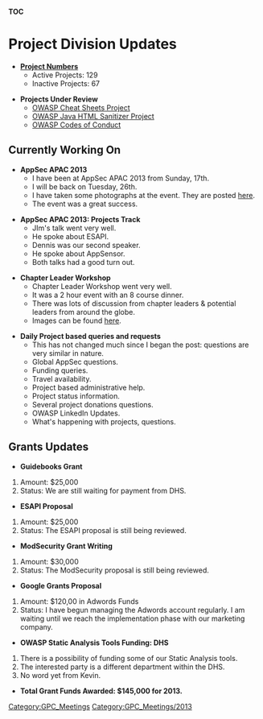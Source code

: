 __TOC__

# Project Division Updates

  - **[Project
    Numbers](https://docs.google.com/a/owasp.org/spreadsheet/ccc?key=0AllOCxlYdf1AdFdaYXJ6SDFXNXBaemNwbnNHN3N5RVE#gid=16)**
      - Active Projects: 129
      - Inactive Projects: 67

<!-- end list -->

  - **Projects Under Review**
      - [OWASP Cheat Sheets
        Project](https://www.owasp.org/index.php/Cheat_Sheets)
      - [OWASP Java HTML Sanitizer
        Project](https://www.owasp.org/index.php/OWASP_Java_HTML_Sanitizer_Project)
      - [OWASP Codes of
        Conduct](https://www.owasp.org/index.php/OWASP_Codes_of_Conduct)

## Currently Working On

  - **AppSec APAC 2013**
      - I have been at AppSec APAC 2013 from Sunday, 17th.
      - I will be back on Tuesday, 26th.
      - I have taken some photographs at the event. They are posted
        [here](https://plus.google.com/events/ceio8n5fpd0nofa3jjl8r4pig4g?authkey=CIWV3Pb37N3blAE).
      - The event was a great success.

<!-- end list -->

  - **AppSec APAC 2013: Projects Track**
      - JIm's talk went very well.
      - He spoke about ESAPI.
      - Dennis was our second speaker.
      - He spoke about AppSensor.
      - Both talks had a good turn out.

<!-- end list -->

  - **Chapter Leader Workshop**
      - Chapter Leader Workshop went very well.
      - It was a 2 hour event with an 8 course dinner.
      - There was lots of discussion from chapter leaders & potential
        leaders from around the globe.
      - Images can be found
        [here](https://plus.google.com/events/ceio8n5fpd0nofa3jjl8r4pig4g?authkey=CIWV3Pb37N3blAE).

<!-- end list -->

  - **Daily Project based queries and requests**
      - This has not changed much since I began the post: questions are
        very similar in nature.
      - Global AppSec questions.
      - Funding queries.
      - Travel availability.
      - Project based administrative help.
      - Project status information.
      - Several project donations questions.
      - OWASP LinkedIn Updates.
      - What's happening with projects, questions.

## Grants Updates

  - **Guidebooks Grant**

<!-- end list -->

1.  Amount: $25,000
2.  Status: We are still waiting for payment from DHS.

<!-- end list -->

  - **ESAPI Proposal**

<!-- end list -->

1.  Amount: $25,000
2.  Status: The ESAPI proposal is still being reviewed.

<!-- end list -->

  - **ModSecurity Grant Writing**

<!-- end list -->

1.  Amount: $30,000
2.  Status: The ModSecurity proposal is still being reviewed.

<!-- end list -->

  - **Google Grants Proposal**

<!-- end list -->

1.  Amount: $120,00 in Adwords Funds
2.  Status: I have begun managing the Adwords account regularly. I am
    waiting until we reach the implementation phase with our marketing
    company.

<!-- end list -->

  - **OWASP Static Analysis Tools Funding: DHS**

<!-- end list -->

1.  There is a possibility of funding some of our Static Analysis tools.
2.  The interested party is a different department within the DHS.
3.  No word yet from Kevin.

<!-- end list -->

  - **Total Grant Funds Awarded: $145,000 for 2013.**

[Category:GPC_Meetings](Category:GPC_Meetings "wikilink")
[Category:GPC_Meetings/2013](Category:GPC_Meetings/2013 "wikilink")